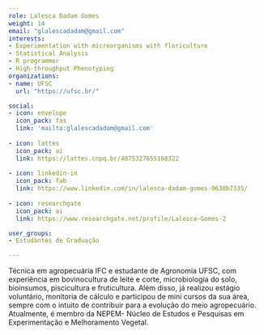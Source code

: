 ```yaml
---
role: Lalesca Dadam Gomes
weight: 14
email: "glalescadadam@gmail.com"
interests:
- Experimentation with microorganisms with floriculture
- Statistical Analysis
- R programmer
- High-throughput Phenotyping
organizations:
- name: UFSC
  url: "https://ufsc.br/"

social:
- icon: envelope
  icon_pack: fas
  link: 'mailto:glalescadadam@gmail.com'
  
- icon: lattes
  icon_pack: ai
  link: https://lattes.cnpq.br/4075327655168322
  
- icon: linkedin-in
  icon_pack: fab
  link: https://www.linkedin.com/in/lalesca-dadam-gomes-9630b7335/
  
- icon: researchgate
  icon_pack: ai
  link: https://www.researchgate.net/profile/Lalesca-Gomes-2

user_groups:
- Estudantes de Graduação

---
```


Técnica em agropecuária IFC e estudante de Agronomia UFSC, com experiência em
bovinocultura de leite e corte, microbiologia do solo, bioinsumos, piscicultura
e fruticultura. Além disso, já realizou estágio voluntário, monitoria de cálculo
e participou de mini cursos da sua área, sempre com o intuito de contribuir para
a evolução do meio agropecuário. Atualmente, é membro da NEPEM- Núcleo de
Estudos e Pesquisas em Experimentação e Melhoramento Vegetal.
